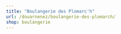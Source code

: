 ```yaml
---
title: "Boulangerie des Plomarc'h"
url: /douarnenez/boulangerie-des-plomarch/
shop: boulangerie
---
```

